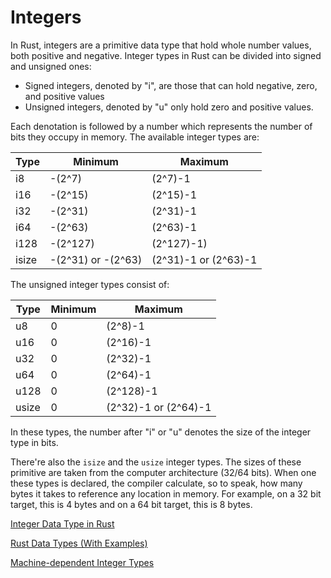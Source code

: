 # Integers

In Rust, integers are a primitive data type that hold whole number values, both positive and negative. Integer types in Rust can be divided into signed and unsigned ones:

+ Signed integers, denoted by "i", are those that can hold negative, zero, and positive values
+ Unsigned integers, denoted by "u" only hold zero and positive values.

Each denotation is followed by a number which represents the number of bits they occupy in memory. The available integer types are:

|Type|Minimum|Maximum|
|---|---|---|
|i8|-(2^7)|(2^7)-1|
|i16|-(2^15)|(2^15)-1|
|i32|-(2^31)|(2^31)-1|
|i64|-(2^63)|(2^63)-1|
|i128|-(2^127)|(2^127)-1)
|isize|-(2^31) or -(2^63)|(2^31)-1 or (2^63)-1|

The unsigned integer types consist of:

|Type|Minimum|Maximum|
|---|---|---|
|u8|0|(2^8)-1|
|u16|0|(2^16)-1|
|u32|0|(2^32)-1|
|u64|0|(2^64)-1|
|u128|0|(2^128)-1|
|usize|0|(2^32)-1 or (2^64)-1|


In these types, the number after "i" or "u" denotes the size of the integer type in bits.

There're also the `isize` and  the `usize` integer types. The sizes of these primitive are taken from the computer architecture (32/64 bits). When one these types is declared, the compiler calculate, so to speak, how many bytes it takes to reference any location in memory. For example, on a 32 bit target, this is 4 bytes and on a 64 bit target, this is 8 bytes.

[Integer Data Type in Rust](https://doc.rust-lang.org/book/ch03-02-data-types.html#integer-types)

[Rust Data Types (With Examples)](https://www.programiz.com/rust/data-types#integer-type)

[Machine-dependent Integer Types](https://doc.rust-lang.org/reference/types/numeric.html#machine-dependent-integer-types)
